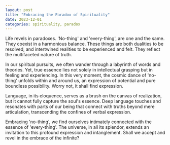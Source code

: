 ```yaml
---
layout: post
title: "Embracing the Paradox of Spirituality"
date: 2023-12-01
categories: spirituality, paradox
---
```


Life revels in paradoxes. 'No-thing' and 'every-thing', are one and the same. They coexist in a harmonious balance. These things are both dualities to be resolved, and intertwined realities to be experienced and felt. They reflect the multifaceted nature of truth.

In our spiritual pursuits, we often wander through a labyrinth of words and theories. Yet, true essence lies not solely in intellectual grasping but in feeling and experiencing. In this very moment, the cosmic dance of 'no-thing' unfolds within and around us, an expression of potential and pure boundless possibility. Worry not, it shall find expression.

Language, in its eloquence, serves as a brush on the canvas of realization, but it cannot fully capture the soul's essence. Deep language touches and resonates with parts of our being that connect with truths beyond mere articulation, transcending the confines of verbal expression.

Embracing 'no-thing', we find ourselves intimately connected with the essence of 'every-thing'. The universe, in all its splendor, extends an invitation to this profound expression and intanglement. Shall we accept and revel in the embrace of the infinite?
